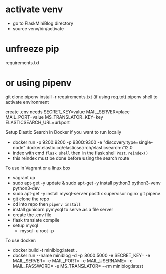 # activate venv
- go to FlaskMiniBlog directory
- source venv/bin/activate


# unfreeze pip
requirements.txt


# or using pipenv
git clone
pipenv install -r requirements.txt (if using req.txt)
pipenv shell to activate environment

create .env
  needs 
  SECRET_KEY=value
  MAIL_SERVER=place
  MAIL_PORT=value
  MS_TRANSLATOR_KEY=key
  ELASTICSEARCH_URL=url:port

Setup Elastic Search in Docker if you want to run locally
  - docker run -p 9200:9200 -p 9300:9300 -e "discovery.type=single-node" docker.elastic.co/elasticsearch/elasticsearch:7.12.0
  - index with cmd `flask shell` then in the flask shell `Post.reindex()`
  - this reindex must be done before using the search route

To use in Vagrant or a linux box
  - vagrant up
  - sudo apt-get -y update &  sudo apt-get -y install python3 python3-venv python3-dev
  - sudo apt-get -y install mysql-server postfix supervisor nginx git pipenv
  - git clone the repo
  - cd into repo then `pipenv install`
  - install gunicorn pymysql   to serve as a file server 
  - create the .env file
  - flask translate compile
  - setup mysql
    - mysql -u root -p
  
To use docker:
 - docker build -t miniblog:latest .
 - docker run --name miniblog -d -p 8000:5000 -e SECRET_KEY= -e MAIL_SERVER= -e MAIL_PORT= -e MAIL_USERNAME= -e MAIL_PASSWORD= -e MS_TRANSLATOR= --rm miniblog:latest